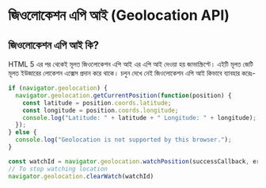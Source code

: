# জিওলোকেশন এপি আই (Geolocation API)

## জিওলোকেশন এপি আই কি?

HTML 5 এর পর থেকেই মূলত জিওলোকেশন এপি আই এর এপি আই দেওয়া হয় জাভাস্ক্রিপ্টে। এইটি মূলত জেটি মূলত ইউজারের লোকেশন এক্সেস প্রদান করে থাকে। চলুন  দেখে নেই জিওলোকেশন এপি আই কিভাবে ব্যাবহার করেঃ-

```javascript
if (navigator.geolocation) {
  navigator.geolocation.getCurrentPosition(function(position) {
    const latitude = position.coords.latitude;
    const longitude = position.coords.longitude;
    console.log("Latitude: " + latitude + " Longitude: " + longitude);
  });
} else {
  console.log("Geolocation is not supported by this browser.");
}
```

&#x20;



```javascript
const watchId = navigator.geolocation.watchPosition(successCallback, errorCallback);
// To stop watching location
navigator.geolocation.clearWatch(watchId)
```
